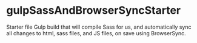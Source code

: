 # gulpSassAndBrowserSyncStarter
Starter file
Gulp build that will compile Sass for us, and automatically sync all changes to html, sass files, and JS files, on save using BrowserSync.

